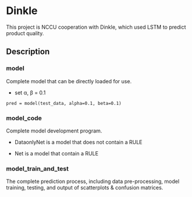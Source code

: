 # Dinkle

This project is NCCU cooperation with Dinkle, which used LSTM to predict product quality.

## Description

### model

Complete model that can be directly loaded for use.

- set α, β = 0.1

`pred = model(test_data, alpha=0.1, beta=0.1)`

### model_code

Complete model development program.

- DataonlyNet is a model that does not contain a RULE

- Net is a model that contain a RULE

### model_train_and_test

The complete prediction process, including data pre-processing, model training, testing, and output of scatterplots & confusion matrices. 

